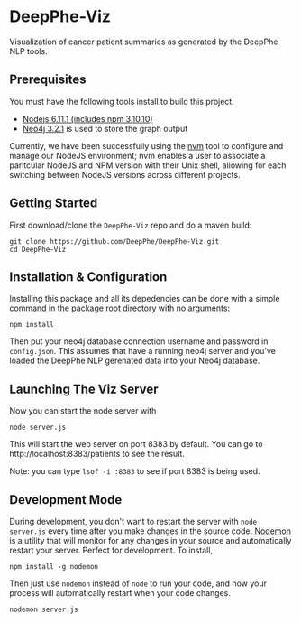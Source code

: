 # DeepPhe-Viz

Visualization of cancer patient summaries as generated by the DeepPhe NLP tools.

## Prerequisites

You must have the following tools install to build this project:

- [Nodejs 6.11.1 (includes npm 3.10.10)](https://nodejs.org/en/download/)
- [Neo4j 3.2.1](https://neo4j.com/) is used to store the graph output

Currently, we have been successfully using the [nvm](https://github.com/creationix/nvm) tool to configure and manage our NodeJS environment; nvm enables a user to associate a paritcular NodeJS and NPM version with their Unix shell, allowing for each switching between NodeJS versions across different projects.

## Getting Started

First download/clone the `DeepPhe-Viz` repo and do a maven build:

````
git clone https://github.com/DeepPhe/DeepPhe-Viz.git
cd DeepPhe-Viz
````

## Installation & Configuration

Installing this package and all its depedencies can be done with a simple command in the package root directory with no arguments:

````
npm install
````

Then put your neo4j database connection username and password in `config.json`. This assumes that have a running neo4j server and you've loaded the DeepPhe NLP gerenated data into your Neo4j database.


## Launching The Viz Server

Now you can start the node server with

````
node server.js
````

This will start the web server on port 8383 by default. You can go to http://localhost:8383/patients to see the result.

Note: you can type `lsof -i :8383` to see if port 8383 is being used. 

## Development Mode

During development, you don't want to restart the server with `node server.js` every time after you make changes in the source code. [Nodemon](https://github.com/remy/nodemon) is a utility that will monitor for any changes in your source and automatically restart your server. Perfect for development. To install, 

````
npm install -g nodemon
````

Then just use `nodemon` instead of `node` to run your code, and now your process will automatically restart when your code changes.

````
nodemon server.js
````